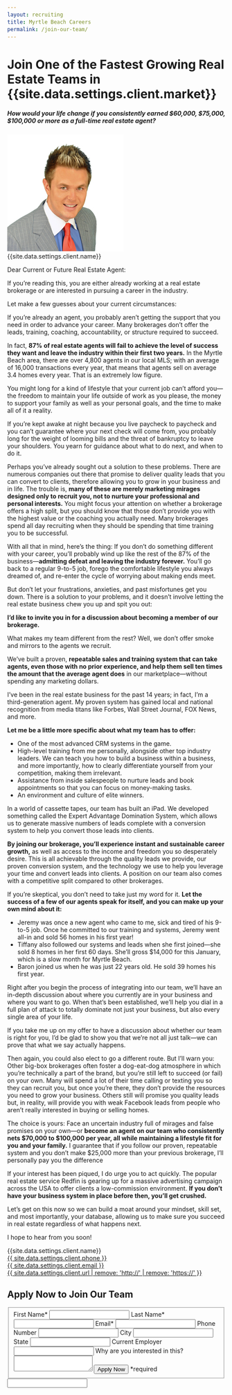 ```yaml
---
layout: recruiting
title: Myrtle Beach Careers
permalink: /join-our-team/
---
```


<div class="recruiting-page">
<h1 class="join-us">Join One of the Fastest Growing Real Estate Teams in {{site.data.settings.client.market}}</h1>
<h5 class="join-us-subtitle">How would your life change if you consistently earned $60,000, $75,000, $100,000 or more as a full-time real estate agent?</h5>
<div class="recruiting-photo">
<span class="client-image-container">
<img src="/img/headshot.jpg" alt="{{site.data.settings.client.name}}" class="client-image"/>
</span>
<figcaption class="caption">{{site.data.settings.client.name}}</figcaption>
</div>


<p>Dear Current or Future Real Estate Agent:</p>

<p>If you’re reading this, you are either already working at a real estate brokerage or are interested in pursuing a career in the industry.</p>

<p>Let make a few guesses about your current circumstances:</p>

<p>If you’re already an agent, you probably aren’t getting the support that you need in order to advance your career. Many brokerages don’t offer the leads, training, coaching, accountability, or structure required to succeed.</p>

<p>In fact, <strong>87% of real estate agents will fail to achieve the level of success they want and leave the industry within their first two years.</strong> In the Myrtle Beach area, there are over 4,800 agents in our local MLS; with an average of 16,000 transactions every year, that means that agents sell on average 3.4 homes every year. That is an extremely low figure.</p>

<p>You might long for a kind of lifestyle that your current job can’t afford you—the freedom to maintain your life outside of work as you please, the money to support your family as well as your personal goals, and the time to make all of it a reality.</p>

<p>If you’re kept awake at night because you live paycheck to paycheck and you can’t guarantee where your next check will come from, you probably long for the weight of looming bills and the threat of bankruptcy to leave your shoulders. You yearn for guidance about what to do next, and when to do it.</p>

<p>Perhaps you’ve already sought out a solution to these problems. There are numerous companies out there that promise to deliver quality leads that you can convert to clients, therefore allowing you to grow in your business and in life. The trouble is, <strong>many of these are merely marketing mirages designed only to recruit you, not to nurture your professional and personal interests.</strong> You might focus your attention on whether a brokerage offers a high split, but you should know that those don’t provide you with the highest value or the coaching you actually need. Many brokerages spend all day recruiting when they should be spending that time training you to be successful.</p>

<p>With all that in mind, here’s the thing: If you don’t do something different with your career, you’ll probably wind up like the rest of the 87% of the business—<strong>admitting defeat and leaving the industry forever.</strong> You’ll go back to a regular 9-to-5 job, forego the comfortable lifestyle you always dreamed of, and re-enter the cycle of worrying about making ends meet.</p>

<p>But don’t let your frustrations, anxieties, and past misfortunes get you down. There is a solution to your problems, and it doesn’t involve letting the real estate business chew you up and spit you out:</p>

<p><strong>I’d like to invite you in for a discussion about becoming a member of our brokerage.</strong></p>

<p>What makes my team different from the rest? Well, we don’t offer smoke and mirrors to the agents we recruit.</p>

<p>We’ve built a proven, <strong>repeatable sales and training system that can take agents, even those with no prior experience, and help them sell ten times the amount that the average agent does</strong> in our marketplace—without spending any marketing dollars.</p>

<p>I’ve been in the real estate business for the past 14 years; in fact, I’m a third-generation agent. My proven system has gained local and national recognition from media titans like Forbes, Wall Street Journal, FOX News, and more.</p>

<p><strong>Let me be a little more specific about what my team has to offer:</strong>
<ul class="indent">
<li>One of the most advanced CRM systems in the game.</li>
<li>High-level training from me personally, alongside other top industry leaders. We can teach you how to build a business within a business, and more importantly, how to clearly differentiate yourself from your competition, making them irrelevant.</li>
<li>Assistance from inside salespeople to nurture leads and book appointments so that you can focus on money-making tasks.</li>
<li>An environment and culture of elite winners.</li>
</ul></p>

<p>In a world of cassette tapes, our team has built an iPad. We developed something called the Expert Advantage Domination System, which allows us to generate massive numbers of leads complete with a conversion system to help you convert those leads into clients.</p>

<p><strong>By joining our brokerage, you’ll experience instant and sustainable career growth,</strong> as well as access to the income and freedom you so desperately desire. This is all achievable through the quality leads we provide, our proven conversion system, and the technology we use to help you leverage your time and convert leads into clients. A position on our team also comes with a competitive split compared to other brokerages.</p>

<p>If you’re skeptical, you don’t need to take just my word for it. <strong>Let the success of a few of our agents speak for itself, and you can make up your own mind about it:</strong>
<ul class="indent">
<li>Jeremy was once a new agent who came to me, sick and tired of his 9-to-5 job. Once he committed to our training and systems, Jeremy went all-in and sold 56 homes in his first year!</li>
<li>Tiffany also followed our systems and leads when she first joined—she sold 8 homes in her first 60 days. She’ll gross $14,000 for this January, which is a slow month for Myrtle Beach.</li>
<li>Baron joined us when he was just 22 years old. He sold 39 homes his first year.</li>
</ul></p>

<p>Right after you begin the process of integrating into our team, we’ll have an in-depth discussion about where you currently are in your business and where you want to go. When that’s been established, we’ll help you dial in a full plan of attack to totally dominate not just your business, but also every single area of your life.</p>

<p>If you take me up on my offer to have a discussion about whether our team is right for you, I’d be glad to show you that we’re not all just talk—we can prove that what we say actually happens.</p>

<p>Then again, you could also elect to go a different route. But I’ll warn you: Other big-box brokerages often foster a dog-eat-dog atmosphere in which you’re technically a part of the brand, but you’re still left to succeed (or fail) on your own. Many will spend a lot of their time calling or texting you so they can recruit you, but once you’re there, they don’t provide the resources you need to grow your business. Others still will promise you quality leads but, in reality, will provide you with weak Facebook leads from people who aren’t really interested in buying or selling homes.</p>

<p>The choice is yours: Face an uncertain industry full of mirages and false promises on your own—or <strong>become an agent on our team who consistently nets $70,000 to $100,000 per year, all while maintaining a lifestyle fit for you and your family.</strong> I guarantee that if you follow our proven, repeatable system and you don’t make $25,000 more than your previous brokerage, I’ll personally pay you the difference</p>

<p>If your interest has been piqued, I do urge you to act quickly. The popular real estate service Redfin is gearing up for a massive advertising campaign across the USA to offer clients a low-commission environment. <strong>If you don’t have your business system in place before then, you’ll get crushed.</strong></p>

<p>Let’s get on this now so we can build a moat around your mindset, skill set, and most importantly, your database, allowing us to make sure you succeed in real estate regardless of what happens next.</p>


<p>I hope to hear from you soon!</p>


<p>{{site.data.settings.client.name}}<br>
<a href="tel:{{ site.data.settings.client.phone }}">{{ site.data.settings.client.phone }}</a><br />
<a href="mailto:{{ site.data.settings.client.email }}" target="_blank">{{ site.data.settings.client.email }}</a><br />
<a href="{{ site.data.settings.client.url }}" target="_blank">{{ site.data.settings.client.url | remove: 'http://' | remove: 'https://' }}</a></p>


<h2 class="recruiting">Apply Now to Join Our Team</h2>

<form method="post" class="home-value cta-forms" action="https://formspree.io/{{site.data.settings.client.email}}" onsubmit="return setReturn()">
					<fieldset><label for="firstname">First Name*</label> <input type="text" required="" name="firstname" /> <label for="lastname">Last Name*</label> <input type="text" required="" name="lastname" /> <label for="email">Email*</label> <input type="text" name="name" /> <label for="phone">Phone Number </label> <input type="tel" name="phone" />
						<!--base32-c9gq6t9k68pkcd3jcwpp4rbkcmtk4-base32--><label for="city">City </label> <input type="text" name="city" /> <label for="state">State </label> <input type="text" name="state" /> <label for="employer">Current Employer </label> <input type="text" name="employer" /> <label for="message">Why are you interested in this? </label><textarea name="employer"></textarea>
						<!--base32-c9gq6t9k68pk8cbme5gq4uv4cguqachj70r2urk1edjk6cg-base32--><input class="submit light-light" type="submit" value="Apply Now" name="submitrecruitingForm" /> <span class="asterisk">*required</span></fieldset>
					<!--base32-c9gq6t9k68pk8c9he1t7cxkecdkpedhpe9h6at3me5r7ee1kddhpwx9q71up4tb3f1u6mc3mdcwp6vkg6rw3gc1dc9gq6t9k68-base32-->
					<div class="hidden"><input type="hidden" value="{{site.data.settings.client.email}}" name="_to" /> <input type="hidden" value="Recruiting Contact Request Message From Your Vyral Careers and Training Video Blog" name="_subject" /> <input type="text" name="_gotcha" /></div>
				</form>
